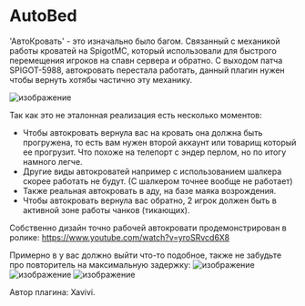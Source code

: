 # AutoBed
'АвтоКровать' - это изначально было багом. Связанный с механикой работы кроватей на SpigotMC, который использовали для быстрого перемещения игроков на спавн сервера и обратно. С выходом патча SPIGOT-5988, автокровать перестала работать, данный плагин нужен чтобы вернуть хотябы частично эту механику.

![изображение](https://github.com/Imptovskii/AutoBed/assets/82046704/ef59a63e-f9d4-4dac-acd4-1f5aeec242df)

Так как это не эталонная реализация есть несколько моментов:

* Чтобы автокровать вернула вас на кровать она должна быть прогружена, то есть вам нужен второй аккаунт или товарищ который ее прогрузит. Что похоже на телепорт с эндер перлом, но по итогу намного легче.
* Другие виды автокроватей например с использованием шалкера скорее работать не будут. (С шалкером точнее вообще не работает)
* Также реальная автокровать в аду, на базе маяка возрождения.
* Чтобы автокровать вернула вас обратно, 2 игрок должен быть в активной зоне работы чанков (тикающих).

Собственно дизайн точно рабочей автокровати продемонстрирован в ролике: https://www.youtube.com/watch?v=yroSRvcd6X8

Примерно в у вас должно выйти что-то подобное, также не забудьте про повторитель на максимальную задержку:
![изображение](https://github.com/Imptovskii/AutoBed/assets/82046704/489e5787-53d4-4f66-9b33-b7573bb60261)
![изображение](https://github.com/Imptovskii/AutoBed/assets/82046704/d0d382e9-2cdf-4ec5-8d26-74d68ea85b83)
![изображение](https://github.com/Imptovskii/AutoBed/assets/82046704/cc765e33-40aa-4198-84f1-b3768a5e0ffb)

Автор плагина: Xavivi.
